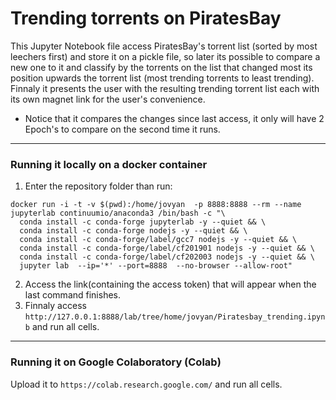 # Trending torrents on PiratesBay

This Jupyter Notebook file access PiratesBay's torrent list (sorted by most leechers first) and store it on a pickle file, so later its possible to compare a new one to it and classify by the torrents on the list that changed most its position upwards the torrent list (most trending torrents to least trending).
Finnaly it presents the user with the resulting trending torrent list each with its own magnet link for the user's convenience.
* Notice that it compares the changes since last access, it only will have 2 Epoch's to compare on the second time it runs.
---
### Running it locally  on a **docker** container
1. Enter the repository folder than run:
```shell
docker run -i -t -v $(pwd):/home/jovyan  -p 8888:8888 --rm --name jupyterlab continuumio/anaconda3 /bin/bash -c "\
  conda install -c conda-forge jupyterlab -y --quiet && \
  conda install -c conda-forge nodejs -y --quiet && \
  conda install -c conda-forge/label/gcc7 nodejs -y --quiet && \
  conda install -c conda-forge/label/cf201901 nodejs -y --quiet && \
  conda install -c conda-forge/label/cf202003 nodejs -y --quiet && \
  jupyter lab  --ip='*' --port=8888  --no-browser --allow-root"
```
2. Access the link(containing the access token) that will appear when the last command finishes.
3. Finnaly access ```http://127.0.0.1:8888/lab/tree/home/jovyan/Piratesbay_trending.ipynb``` and run all cells.

---
### Running it on Google Colaboratory (Colab)
Upload it to ```https://colab.research.google.com/``` and run all cells.
